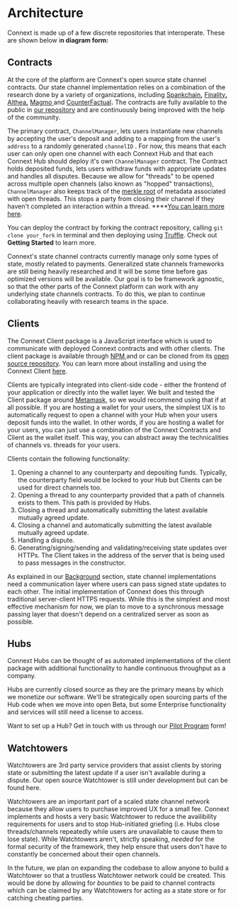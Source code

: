 # Architecture

Connext is made up of a few discrete repositories that interoperate. These are shown below i**n diagram form:**

## Contracts

At the core of the platform are Connext's open source state channel contracts. Our state channel implementation relies on a combination of the research done by a variety of organizations, including [Spankchain](https://github.com/SpankChain/general-state-channels/)**,** [Finality](https://finalitylabs.io)**,** [Althea](https://altheamesh.com/blog/altheas-multihop-payment-channels/)**,** [Magmo ](https://magmo.com/)and [CounterFactual](https://counterfactual.com/)**.** The contracts are fully available to the public in [our repository](https://github.com/ConnextProject/) and are continuously being improved with the help of the community.

The primary contract, `ChannelManager`, lets users instantiate new channels by accepting the user's deposit and adding to a mapping from the user's `address` to a randomly generated `channelID` . For now, this means that each user can only open one channel with each Connext Hub and that each Connext Hub should deploy it's own `ChannelManager` contract. The Contract holds deposited funds, lets users withdraw funds with appropriate updates and handles all disputes. Because we allow for "threads" to be opened across multiple open channels \(also known as "hopped" transactions\), `ChannelManager` also keeps track of the [merkle root](https://brilliant.org/wiki/merkle-tree/) of metadata associated with open threads. This stops a party from closing their channel if they haven't completed an interaction within a thread. ****[You can learn more here](../background-on-state-channels.md).

You can deploy the contract by forking the contract repository, calling `git clone your_fork` in terminal and then deploying using [Truffle](https://truffleframework.com/). Check out **Getting Started** to learn more.

Connext's state channel contracts currently manage only some types of state, mostly related to payments. Generalized state channels frameworks are still being heavily researched and it will be some time before gas optimized versions will be available. Our goal is to be framework agnostic, so that the other parts of the Connext platform can work with any underlying state channels contracts. To do this, we plan to continue collaborating heavily with research teams in the space.

## Clients

The Connext Client package is a JavaScript interface which is used to communicate with deployed Connext contracts and with other clients. The client package is available through [NPM ](https://www.npmjs.com/package/connext)and or can be cloned from its [open source repository](https://github.com/ConnextProject/connext-client). You can learn more about installing and using the Connext Client [here](../connext-client/).

Clients are typically integrated into client-side code - either the frontend of your application or directly into the wallet layer. We built and tested the Client package around [Metamask](https://metamask.io), so we would recommend using that if at all possible. If you are hosting a wallet for your users, the simplest UX is to automatically request to open a channel with your Hub when your users deposit funds into the wallet. In other words, if you are hosting a wallet for your users, you can just use a combination of the Connext Contracts and Client as the wallet itself. This way, you can abstract away the technicalities of channels vs. threads for your users.

Clients contain the following functionality:

1. Opening a channel to any counterparty and depositing funds. Typically, the counterparty field would be locked to your Hub but Clients can be used for direct channels too.
2. Opening a thread to any counterparty provided that a path of channels exists to them. This path is provided by Hubs.
3. Closing a thread and automatically submitting the latest available mutually agreed update.
4. Closing a channel and automatically submitting the latest available mutually agreed update.
5. Handling a dispute.
6. Generating/signing/sending and validating/receiving state updates over HTTPs. The Client takes in the address of the server that is being used to pass messages in the constructor.

As explained in our [Background](../background-on-state-channels.md) section, state channel implementations need a communication layer where users can pass signed state updates to each other. The initial implementation of Connext does this through traditional server-client HTTPS requests. While this is the simplest and most effective mechanism for now, we plan to move to a synchronous message passing layer that doesn't depend on a centralized server as soon as possible.

## Hubs

Connext Hubs can be thought of as automated implementations of the client package with additional functionality to handle continuous throughput as a company.

 Hubs are currently closed source as they are the primary means by which we monetize our software. We'll be strategically open sourcing parts of the Hub code when we move into open Beta, but some Enterprise functionality and services will still need a license to access.

Want to set up a Hub? Get in touch with us through our [Pilot Program](http://connext.network) form!

## Watchtowers

Watchtowers are 3rd party service providers that assist clients by storing state or submitting the latest update if a user isn't available during a dispute. Our open source Watchtower is still under development but can be found here.

Watchtowers are an important part of a scaled state channel network because they allow users to purchase improved UX for a small fee. Connext implements and hosts a very basic Watchtower to reduce the availibility requirements for users and to stop Hub-initiated griefing \(i.e. Hubs close threads/channels repeatedly while users are unavailable to cause them to lose state\). While Watchtowers aren't, strictly speaking, _needed_ for the formal security of the framework, they help ensure that users don't have to constantly be concerned about their open channels.

In the future, we plan on expanding the codebase to allow anyone to build a Watchtower so that a trustless Watchtower network could be created. This would be done by allowing for _bounties_ to be paid to channel contracts which can be claimed by any Watchtowers for acting as a state store or for catching cheating parties. 

